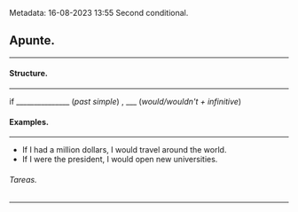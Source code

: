 Metadata:
16-08-2023
13:55
Second conditional.

## Apunte.
---
#### Structure.
---
if _______________ (*past simple*) , ___ (*would/wouldn't + infinitive*)

#### Examples.
---
- If I had a million dollars, I would travel around the world.
- If I were the president, I would open new universities.

	

###### Tareas.
---


